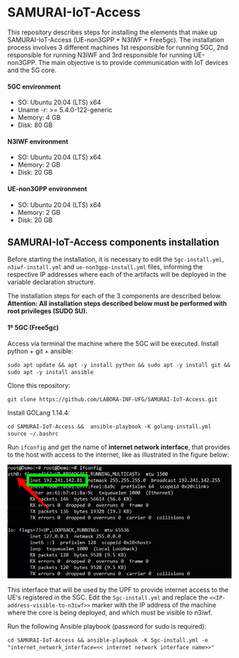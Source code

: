 # SAMURAI-IoT-Access
This repository describes steps for installing the elements that make up SAMURAI-IoT-Access (UE-non3GPP + N3IWF + Free5gc). The installation process involves 3 different machines 1st responsible for running 5GC, 2nd responsible for running N3IWF and 3rd responsible for running UE-non3GPP. The main objective is to provide communication with IoT devices and the 5G core.

#### 5GC environment
* SO: Ubuntu 20.04 (LTS) x64
* Uname -r: >= 5.4.0-122-generic
* Memory: 4 GB
* Disk: 80 GB

#### N3IWF environment
* SO: Ubuntu 20.04 (LTS) x64
* Memory: 2 GB
* Disk: 20 GB

#### UE-non3GPP environment
* SO: Ubuntu 20.04 (LTS) x64
* Memory: 2 GB
* Disk: 20 GB

## SAMURAI-IoT-Access components installation

Before starting the installation, it is necessary to edit the ```5gc-install.yml```, ```n3iwf-install.yml``` and ```ue-non3gpp-install.yml``` files, informing the respective IP addresses where each of the artifacts will be deployed in the variable declaration structure.

The installation steps for each of the 3 components are described below. 
**Attention: All installation steps described below must be performed with root privileges (SUDO SU).**


#### 1º 5GC (Free5gc)
Access via terminal the machine where the 5GC will be executed. 
Install python + git + ansible:
```
sudo apt update && apt -y install python && sudo apt -y install git && sudo apt -y install ansible
```

Clone this repository:
```
git clone https://github.com/LABORA-INF-UFG/SAMURAI-IoT-Access.git
```

Install GOLang 1.14.4:
```
cd SAMURAI-IoT-Access &&  ansible-playbook -K golang-install.yml
source ~/.bashrc
```

Run ```ifconfig``` and get the name of **internet network interface**, that provides to the host with access to the internet, like as illustrated in the figure below:
<p align="center">
    <img src="images/if_config.png"/> 
</p>

This interface that will be used by the UPF to provide internet access to the UE's registered in the 5GC.
Edit the ```5gc-install.yml``` and replace the ```<<IP-address-visible-to-n3iwf>>``` marker with the IP address of the machine where the core is being deployed, and which must be visible to n3iwf.

Run the following Ansible playbook (password for sudo is required):
```
cd SAMURAI-IoT-Access && ansible-playbook -K 5gc-install.yml -e  "internet_network_interface=<< internet network interface name>>"
```

